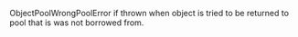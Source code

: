 ObjectPoolWrongPoolError if thrown when object is tried to be returned to pool that is was not borrowed from.